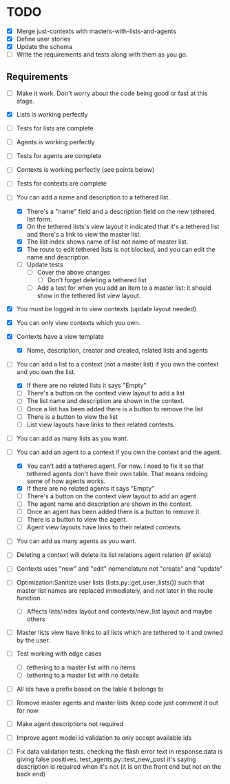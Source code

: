 # TODO

- [x] Merge just-contexts with masters-with-lists-and-agents
- [x] Define user stories
- [x] Update the schema
- [ ] Write the requirements and tests along with them as you go.

## Requirements

- [ ] Make it work. Don't worry about the code being good or fast at this stage.

- [x] Lists is working perfectly
- [ ] Tests for lists are complete
- [ ] Agents is working perfectly
- [ ] Tests for agents are complete
- [ ] Contexts is working perfectly (see points below)
- [ ] Tests for contexts are complete

- [ ] You can add a name and description to a tethered list.
    - [x] There's a "name" field and a description field on the new tethered list form.
    - [x] On the tethered lists's view layout it indicated that it's a tethered list and there's a link to view the master list.
    - [x] The list index shows name of list not name of master list.
    - [x] The route to edit tethered lists is not blocked, and you can edit the name and description.
    - [ ] Update tests
        - [ ] Cover the above changes
            - [ ] Don't forget deleting a tethered list
        - [ ] Add a test for when you add an item to a master list: it should show in the tethered list view layout.
- [x] You must be logged in to view contexts (update layout needed)
- [x] You can only view contexts which you own.
- [x] Contexts have a view template
    - [x] Name, description, creator and created, related lists and agents
- [ ] You can add a list to a context (not a master list) if you own the context and you own the list.
    - [x] If there are no related lists it says "Empty"
    - [ ] There's a button on the context view layout to add a list
    - [ ] The list name and description are shown in the context.
    - [ ] Once a list has been added there is a button to remove the list
    - [ ] There is a button to view the list
    - [ ] List view layouts have links to their related contexts.
- [ ] You can add as many lists as you want.
- [ ] You can add an agent to a context if you own the context and the agent.
    - [x] You can't add a tethered agent. For now. I need to fix it so that tethered agents don't have their own table. That means redoing some of how agents works.
    - [x] If there are no related agents it says "Empty"
    - [ ] There's a button on the context view layout to add an agent
    - [ ] The agent name and description are shown in the context.
    - [ ] Once an agent has been added there is a button to remove it.
    - [ ] There is a button to view the agent.
    - [ ] Agent view layouts have links to their related contexts.
- [ ] You can add as many agents as you want.
- [ ] Deleting a context will delete its list relations agent relation (if exists)
- [ ] Contexts uses "new" and "edit" nomenclature not "create" and "update"
- [ ] Optimization:Sanitize user lists (lists.py::get_user_lists()) such that master list names are replaced immediately, and not later in the route function. 
    - [ ] Affects lists/index layout and contexts/new_list layout and maybe others
- [ ] Master lists view have links to all lists which are tethered to it and owned by the user.
- [ ] Test working with edge cases
    - [ ] tethering to a master list with no items
    - [ ] tethering to a master list with no details
- [ ] All ids have a prefix based on the table it belongs to
- [ ] Remove master agents and master lists (keep code just comment it out for now
- [ ] Make agent descriptions not required
- [ ] Improve agent model id validation to only accept available ids
- [ ] Fix data validation tests. checking the flash error text in response.data is giving false positives. test_agents.py::test_new_post it's saying description is required when it's not (it is on the front end but not on the back end)

